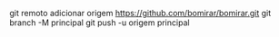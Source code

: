 git remoto adicionar origem https://github.com/bomirar/bomirar.git
 git branch -M principal 
git push -u origem principal
